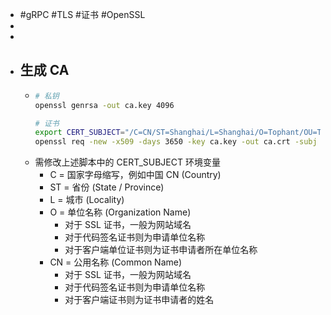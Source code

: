 - #gRPC #TLS #证书 #OpenSSL
-
-
- ## 生成 CA
	- ```bash
	  # 私钥
	  openssl genrsa -out ca.key 4096
	  
	  # 证书
	  export CERT_SUBJECT="/C=CN/ST=Shanghai/L=Shanghai/O=Tophant/OU=Tophant/CN=ARS"
	  openssl req -new -x509 -days 3650 -key ca.key -out ca.crt -subj "$CERT_SUBJECT"
	  
	  
	  ```
	- 需修改上述脚本中的 CERT_SUBJECT 环境变量
		- C = 国家字母缩写，例如中国 CN (Country)
		- ST = 省份 (State / Province)
		- L = 城市 (Locality)
		- O = 单位名称 (Organization Name)
			- 对于 SSL 证书，一般为网站域名
			- 对于代码签名证书则为申请单位名称
			- 对于客户端单位证书则为证书申请者所在单位名称
		- CN = 公用名称 (Common Name)
			- 对于 SSL 证书，一般为网站域名
			- 对于代码签名证书则为申请单位名称
			- 对于客户端证书则为证书申请者的姓名